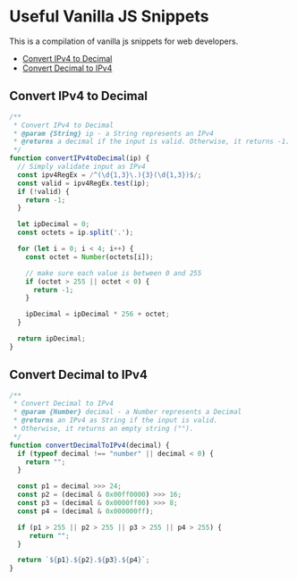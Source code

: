 # Useful Vanilla JS Snippets

This is a compilation of vanilla js snippets for web developers. 

  * [Convert IPv4 to Decimal](#convert-ipv4-to-decimal)
  * [Convert Decimal to IPv4](#convert-decimal-to-ipv4)

## Convert IPv4 to Decimal

```js
/**
 * Convert IPv4 to Decimal
 * @param {String} ip - a String represents an IPv4
 * @returns a decimal if the input is valid. Otherwise, it returns -1.
 */
function convertIPv4toDecimal(ip) {
  // Simply validate input as IPv4
  const ipv4RegEx = /^(\d{1,3}\.){3}(\d{1,3})$/;
  const valid = ipv4RegEx.test(ip);
  if (!valid) {
    return -1;
  }

  let ipDecimal = 0;
  const octets = ip.split('.');

  for (let i = 0; i < 4; i++) {
    const octet = Number(octets[i]);

    // make sure each value is between 0 and 255
    if (octet > 255 || octet < 0) {
      return -1;
    }

    ipDecimal = ipDecimal * 256 + octet;
  }

  return ipDecimal;
}
```

## Convert Decimal to IPv4

```js
/**
 * Convert Decimal to IPv4
 * @param {Number} decimal - a Number represents a Decimal
 * @returns an IPv4 as String if the input is valid. 
 * Otherwise, it returns an empty string ("").
 */
function convertDecimalToIPv4(decimal) {
  if (typeof decimal !== "number" || decimal < 0) {
    return "";
  }

  const p1 = decimal >>> 24;
  const p2 = (decimal & 0x00ff0000) >>> 16;
  const p3 = (decimal & 0x0000ff00) >>> 8;
  const p4 = (decimal & 0x000000ff);

  if (p1 > 255 || p2 > 255 || p3 > 255 || p4 > 255) {
     return "";
  }

  return `${p1}.${p2}.${p3}.${p4}`;
}
```